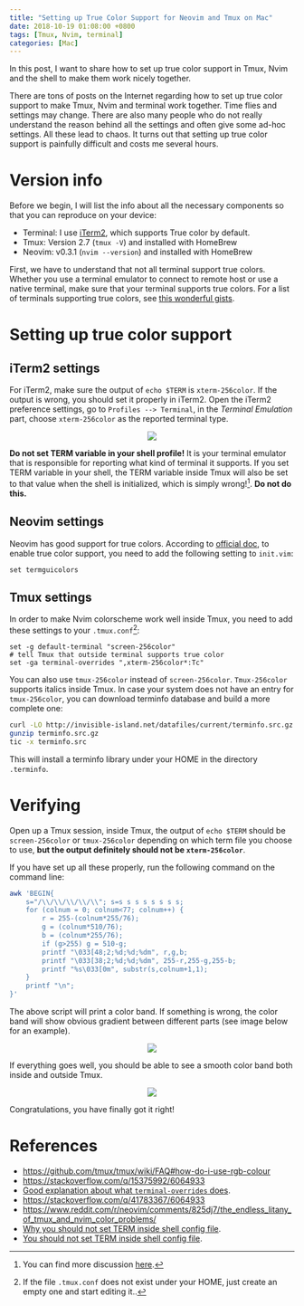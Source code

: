 ```yaml
---
title: "Setting up True Color Support for Neovim and Tmux on Mac"
date: 2018-10-19 01:08:00 +0800
tags: [Tmux, Nvim, terminal]
categories: [Mac]
---
```


In this post, I want to share how to set up true color support in Tmux, Nvim
and the shell to make them work nicely together.

<!--more-->

There are tons of posts on the Internet regarding how to set up true color
support to make Tmux, Nvim and terminal work together. Time flies and settings
may change. There are also many people who do not really understand the reason
behind all the settings and often give some ad-hoc settings. All these lead to
chaos. It turns out that setting up true color support is painfully difficult
and costs me several hours.

# Version info

Before we begin, I will list the info about all the necessary components so
that you can reproduce on your device:

+ Terminal: I use [iTerm2](https://github.com/gnachman/iTerm2), which supports True color by default.
+ Tmux: Version 2.7 (`tmux -V`) and installed with HomeBrew
+ Neovim: v0.3.1 (`nvim --version`) and installed with HomeBrew

First, we have to understand that not all terminal support true colors. Whether
you use a terminal emulator to connect to remote host or use a native terminal,
make sure that your terminal supports true colors. For a list of terminals
supporting true colors, see [this wonderful gists](https://gist.github.com/XVilka/8346728).

# Setting up true color support

## iTerm2 settings

For iTerm2, make sure the output of `echo $TERM` is `xterm-256color`. If the
output is wrong, you should set it properly in iTerm2. Open the iTerm2
preference settings, go to `Profiles --> Terminal`, in the *Terminal Emulation*
part, choose `xterm-256color` as the reported terminal type.

<p align="center">
<img src="https://blog-resource-1257868508.file.myqcloud.com/20200222134641.jpg">
</p>

**Do not set TERM variable in your shell profile!** It is your terminal
emulator that is responsible for reporting what kind of terminal it supports.
If you set TERM variable in your shell, the TERM variable inside Tmux will also
be set to that value when the shell is initialized, which is simply wrong![^2].
**Do not do this.**

## Neovim settings

Neovim has good support for true colors. According to [official doc](https://github.com/neovim/neovim/wiki/FAQ#how-can-i-use-true-color-in-the-terminal),
to enable true color support, you need to add the following setting to
`init.vim`:

```vim
set termguicolors
```

## Tmux settings

In order to make Nvim colorscheme work well inside Tmux, you need to add these
settings to your `.tmux.conf`[^1]:

```tmux
set -g default-terminal "screen-256color"
# tell Tmux that outside terminal supports true color
set -ga terminal-overrides ",xterm-256color*:Tc"
```

You can also use `tmux-256color` instead of `screen-256color`. `Tmux-256color`
supports italics inside Tmux. In case your system does not have an entry for
`tmux-256color`, you can download terminfo database and build a more complete
one:

```bash
curl -LO http://invisible-island.net/datafiles/current/terminfo.src.gz
gunzip terminfo.src.gz
tic -x terminfo.src
```

This will install a terminfo library under your HOME in the directory
`.terminfo`.

# Verifying

Open up a Tmux session, inside Tmux, the output of `echo $TERM` should be
`screen-256color` or `tmux-256color` depending on which term file you choose to
use, **but the output definitely should not be `xterm-256color`**.

If you have set up all these properly, run the following command on the command
line:

```bash
awk 'BEGIN{
    s="/\\/\\/\\/\\/\\"; s=s s s s s s s s;
    for (colnum = 0; colnum<77; colnum++) {
        r = 255-(colnum*255/76);
        g = (colnum*510/76);
        b = (colnum*255/76);
        if (g>255) g = 510-g;
        printf "\033[48;2;%d;%d;%dm", r,g,b;
        printf "\033[38;2;%d;%d;%dm", 255-r,255-g,255-b;
        printf "%s\033[0m", substr(s,colnum+1,1);
    }
    printf "\n";
}'
```

The above script will print a color band. If something is wrong, the color band
will show obvious gradient between different parts (see image below for an
example).

<p align="center">
<img src="https://blog-resource-1257868508.file.myqcloud.com/20181023012639.png">
</p>

If everything goes well, you should be able to see a smooth color band both
inside and outside Tmux.

<p align="center">
<img src="https://blog-resource-1257868508.file.myqcloud.com/20181020165808.png">
</p>

Congratulations, you have finally got it right!

# References

+ https://github.com/tmux/tmux/wiki/FAQ#how-do-i-use-rgb-colour
+ https://stackoverflow.com/q/15375992/6064933
+ [Good explanation about what `terminal-overrides` does](https://github.com/neovim/neovim/issues/7353#issuecomment-334279343).
+ https://stackoverflow.com/q/41783367/6064933
+ https://www.reddit.com/r/neovim/comments/825dj7/the_endless_litany_of_tmux_and_nvim_color_problems/
+ [Why you should not set TERM inside shell config file](https://stackoverflow.com/a/40482330/6064933).
+ [You should not set TERM inside shell config file](https://unix.stackexchange.com/q/139082/221410).

[^1]: If the file `.tmux.conf` does not exist under your HOME, just create an empty one and start editing it..
[^2]: You can find more discussion [here](https://github.com/tmux/tmux/issues/1205).
